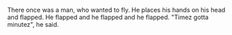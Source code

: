 There once was a man, who wanted to fly. He places his hands on his head and flapped. He flapped and he flapped and he flapped. "Timez gotta minutez", he said.
